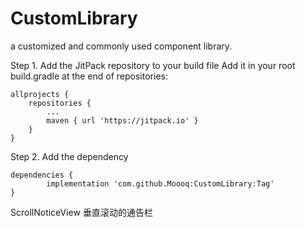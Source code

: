# CustomLibrary
a customized and commonly used component library.

Step 1. Add the JitPack repository to your build file
Add it in your root build.gradle at the end of repositories:

	allprojects {
		repositories {
			...
			maven { url 'https://jitpack.io' }
		}
	}
Step 2. Add the dependency

	dependencies {
	        implementation 'com.github.Moooq:CustomLibrary:Tag'
	}
  
  ScrollNoticeView 垂直滚动的通告栏
